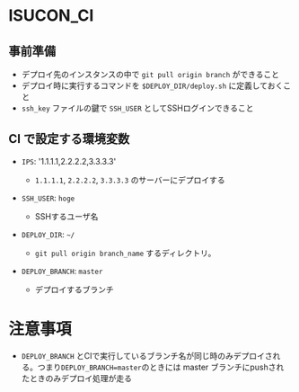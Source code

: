 # ISUCON_CI

## 事前準備
* デプロイ先のインスタンスの中で `git pull origin branch` ができること
* デプロイ時に実行するコマンドを `$DEPLOY_DIR/deploy.sh` に定義しておくこと
* `ssh_key` ファイルの鍵で `SSH_USER` としてSSHログインできること

## CI で設定する環境変数

* `IPS`: '1.1.1.1,2.2.2.2,3.3.3.3'
  * `1.1.1.1`, `2.2.2.2`, `3.3.3.3` のサーバーにデプロイする

* `SSH_USER`: `hoge`
  * SSHするユーザ名

* `DEPLOY_DIR`: `~/`
  * `git pull origin branch_name` するディレクトリ。

* `DEPLOY_BRANCH`: `master`
  * デプロイするブランチ

# 注意事項
* `DEPLOY_BRANCH` とCIで実行しているブランチ名が同じ時のみデプロイされる。つまり`DEPLOY_BRANCH=master`のときには master ブランチにpushされたときのみデプロイ処理が走る
